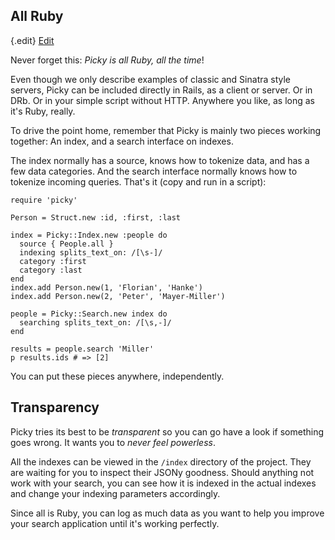 ## All Ruby

{.edit}
[Edit](http://github.com/floere/picky/blob/master/web/source/documentation/_intro.html.md)

Never forget this: *Picky is all Ruby, all the time*!

Even though we only describe examples of classic and Sinatra style servers, Picky can be included directly in Rails, as a client or server. Or in DRb. Or in your simple script without HTTP. Anywhere you like, as long as it's Ruby, really.

To drive the point home, remember that Picky is mainly two pieces working together: An index, and a search interface on indexes.

The index normally has a source, knows how to tokenize data, and has a few data categories. And the search interface normally knows how to tokenize incoming queries. That's it (copy and run in a script):

    require 'picky'
    
    Person = Struct.new :id, :first, :last
     
    index = Picky::Index.new :people do
      source { People.all }
      indexing splits_text_on: /[\s-]/
      category :first
      category :last
    end
    index.add Person.new(1, 'Florian', 'Hanke')
    index.add Person.new(2, 'Peter', 'Mayer-Miller')
    
    people = Picky::Search.new index do
      searching splits_text_on: /[\s,-]/
    end
    
    results = people.search 'Miller'
    p results.ids # => [2]

You can put these pieces anywhere, independently.

## Transparency

Picky tries its best to be *transparent* so you can go have a look if something goes wrong. It wants you to *never feel powerless*.

All the indexes can be viewed in the `/index` directory of the project. They are waiting for you to inspect their JSONy goodness.
Should anything not work with your search, you can see how it is indexed in the actual indexes and change your indexing parameters accordingly.

Since all is Ruby, you can log as much data as you want to help you improve your search application until it's working perfectly.
